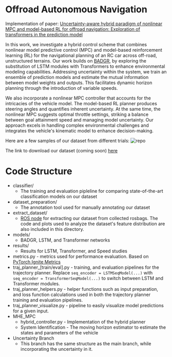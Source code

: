 # Offroad Autonomous Navigation 

Implementation of paper: [Uncertainty-aware hybrid paradigm of nonlinear MPC and model-based RL for offroad navigation: Exploration of transformers in the prediction model](https://github.com/FARAZLOTFI/offroad_autonomous_navigation)

In this work, we investigate a hybrid control scheme that combines nonlinear model predictive control (MPC) and model-based reinforcement learning (RL) for the navigational planning of an RC car across off-road, unstructured terrains. Our work builds on [BADGR](https://github.com/gkahn13/badgr), by exploring the substitution of LSTM modules with Transformers to enhance environmental modeling capabilities. Addressing uncertainty within the system, we train an ensemble of prediction models and estimate the mutual information between model weights and outputs. This facilitates dynamic horizon planning through the introduction of variable speeds. 

We also incorporate a nonlinear MPC controller that accounts for the intricacies of the vehicle model. The model-based RL planner produces steering angles and quantifies inherent uncertainty. At the same time, the nonlinear MPC suggests optimal throttle settings, striking a balance between goal attainment speed and managing model uncertainty. Our approach excels in handling complex environmental challenges and integrates the vehicle's kinematic model to enhance decision-making.

Here are a few samples of our dataset from different trials: 
![repo](https://github.com/FARAZLOTFI/offroad_autonomous_navigation/assets/44290848/01e75364-4f6f-4445-9cab-ec08f2e0e8d1)

The link to download our dataset (coming soon) [here](https://github.com/FARAZLOTFI/offroad_autonomous_navigation)

# Code Structure
* classifier/
  * The training and evaluation pipleline for comparing state-of-the-art classification models on our dataset
* dataset_preparation/
  * The annotation tool used for manually annotating our dataset
* extract_dataset/
  * [ROS node](https://github.com/FARAZLOTFI/offroad_autonomous_navigation/blob/main/extract_dataset/rc_subscriber_node.py) for extracting our dataset from collected rosbags. The code and plots used to analyze the dataset's feature distribution are also included in this directory. 
* models/
  * BADGR, LSTM, and Transformer networks
* results/
  * Results for LSTM, Transformer, and Speed studies
* metrics.py - metrics used for performance evaluation. Based on [PyTorch Ignite Metrics](https://pytorch.org/ignite/index.html)
* traj_planner_[train/eval].py - training, and evaluation pipelines for the trajectory planner. Replace `seq_encoder = LSTMSeqModel(...)` with `seq_encoder = TransformerSeqModel(...)` to switch between LSTM and Transformer modules.
* traj_planner_helpers.py - helper functions such as input preparation, and loss function calculations used in both the trajectory planner training and evaluation pipelines.
* traj_planner_visualize.py - pipeline to easily visualize model predictions for a given input. 
* MHE_MPC
  *  hybrid_controller.py - Implementation of the hybrid planner
  *  System Identification - The moving horizon estimator to estimate the states and parameters of the vehicle
* Uncertainty Branch
  * This branch has the same structure as the main branch, while incorporating the uncertainty in it.    
